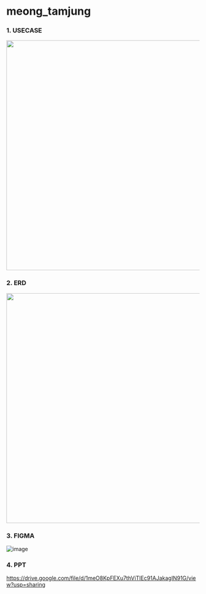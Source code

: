 # meong_tamjung

### 1. USECASE 
<img src="https://user-images.githubusercontent.com/84279479/125884232-8e3cb9c2-c15f-41fa-9cbd-3ce7c60c81f4.png" width="600">

### 2. ERD
<img src="https://github.com/sonyujin95/meong_tamjung/blob/main/images/ERD%20-v1.png?raw=true" width="600">

### 3. FIGMA
![image](https://user-images.githubusercontent.com/84061081/126484989-1e9e7b39-7eef-439a-bc2f-ca5aaf1c3e29.png)

### 4. PPT
https://drive.google.com/file/d/1meO8KpFEXu7thViTlEc91AJakagIN91G/view?usp=sharing
